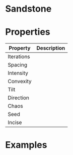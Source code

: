 # Sandstone


# Properties


| Property | Description| 
| -------- | -----------|
| Iterations |  |
| Spacing |  |
| Intensity |  |
| Convexity |  |
| Tilt |  |
| Direction |  |
| Chaos |  |
| Seed |  |
| Incise |  |




# Examples
